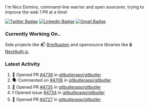 
I'm Nico Domino, command-line warrior and open sourcerer, trying to improve the web 1 PR at a time!

[![Twitter Badge](https://img.shields.io/badge/-@ndom91-1ca0f1?style=flat-square&labelColor=1ca0f1&logo=twitter&logoColor=white&link=https://twitter.com/ndom91)](https://twitter.com/ndom91) [![Linkedin Badge](https://img.shields.io/badge/-ndom91-blue?style=flat-square&logo=Linkedin&logoColor=white&link=https://www.linkedin.com/in/ndom91/)](https://www.linkedin.com/in/ndom91/) [![Gmail Badge](https://img.shields.io/badge/-yo@ndo.dev-c14438?style=flat-square&logo=mail.ru&logoColor=white&link=mailto:yo@ndo.dev)](mailto:yo@ndo.dev)

### Currently Working On..

Side projects like 📬 [Briefkasten](https://briefkastenhq.com) and opensource libraries like 🔒 [NextAuth.js](https://github.com/nextauthjs/next-auth).

<!--START_SECTION_PROFILE_VIEWS:readme-info-->
<!--END_SECTION_PROFILE_VIEWS:readme-info-->

<!--START_SECTION_DAILY_COMMIT:readme-info-->
<!--END_SECTION_DAILY_COMMIT:readme-info-->

<!--START_SECTION_WEEKLY_COMMIT:readme-info-->
<!--END_SECTION_WEEKLY_COMMIT:readme-info-->

### Latest Activity

<!--START_SECTION:activity-->
1. 💪 Opened PR [#4736](https://github.com/gitbutlerapp/gitbutler/pull/4736) in [gitbutlerapp/gitbutler](https://github.com/gitbutlerapp/gitbutler)
2. 🗣 Commented on [#4706](https://github.com/gitbutlerapp/gitbutler/pull/4706#issuecomment-2303959452) in [gitbutlerapp/gitbutler](https://github.com/gitbutlerapp/gitbutler)
3. 💪 Opened PR [#4735](https://github.com/gitbutlerapp/gitbutler/pull/4735) in [gitbutlerapp/gitbutler](https://github.com/gitbutlerapp/gitbutler)
4. ❗ Opened issue [#4734](https://github.com/gitbutlerapp/gitbutler/issues/4734) in [gitbutlerapp/gitbutler](https://github.com/gitbutlerapp/gitbutler)
5. 💪 Opened PR [#4727](https://github.com/gitbutlerapp/gitbutler/pull/4727) in [gitbutlerapp/gitbutler](https://github.com/gitbutlerapp/gitbutler)
<!--END_SECTION:activity-->
